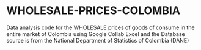 # WHOLESALE-PRICES-COLOMBIA
Data analysis code for the WHOLESALE prices of goods of consume in the entire market of Colombia using Google Collab Excel and the Database source is from the National Department of Statistics of Colombia (DANE)
